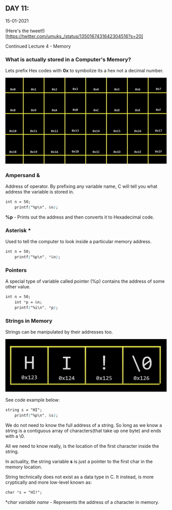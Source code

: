 ## DAY 11:

15-01-2021

(Here's the tweet!)[https://twitter.com/umuks_/status/1350167431642304516?s=20]

Continued Lecture 4 - Memory

### What is actually stored in a Computer's Memory?

Lets prefix Hex codes with **0x** to symbolize its a hex not a decimal number.

![Image depicting a computer memory](./01.png)

### Ampersand &

Address of operator. By prefixing any variable name, C will tell you what address the variable is stored in.

```css
int n = 50;
    printf("%p\n", &n);
```

**%p** - Prints out the address and then converts it to Hexadecimal code.

### Asterisk *

Used to tell the computer to look inside a particular memory address.

```css
int n = 50;
    printf("%p\n", *&n);
```

### Pointers

A special type of variable called pointer (%p) contains the address of some other value.

```css
int n = 50;
    int *p = &n;
    printf("%i\n", *p);
```

### Strings in Memory

Strings can be manipulated by their addresses too.

![Image dipicting Strings in Memory](./02.png)

See code example below:

```css
string s = "HI";
    printf("%p\n", &s);
```

We do not need to know the full address of a string. So long as we know a string is a contiguous array of characters(that take up one byte) and ends with a \0.

All we need to know really, is the location of the first character inside the string.

In actuality, the string variable **s** is just a pointer to the first char in the memory location.

String technically does not exist as a data type in C. It instead, is more cryptically and more low-level known as:

```css
char *s = "HI!";
```

**char *variable name** - Represents the address of a character in memory.
